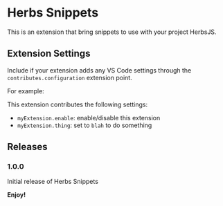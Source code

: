 # Herbs Snippets

This is an extension that bring snippets to use with your project HerbsJS.

## Extension Settings

Include if your extension adds any VS Code settings through the `contributes.configuration` extension point.

For example:

This extension contributes the following settings:

* `myExtension.enable`: enable/disable this extension
* `myExtension.thing`: set to `blah` to do something

## Releases 

### 1.0.0

Initial release of Herbs Snippets

**Enjoy!**
